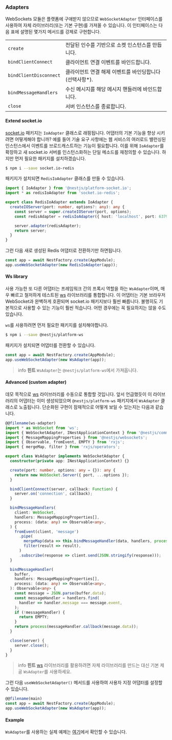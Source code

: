 ### Adapters

WebSockets 모듈은 플랫폼에 구애받지 않으므로 `WebSocketAdapter` 인터페이스를 사용하여 자체 라이브러리(또는 기본 구현)를 가져올 수 있습니다. 이 인터페이스는 다음 표에 설명된 몇가지 메서드를 강제로 구현합니다.

<table>
  <tr>
    <td><code>create</code></td>
    <td>전달된 인수를 기반으로 소켓 인스턴스를 만듭니다.</td>
  </tr>
  <tr>
    <td><code>bindClientConnect</code></td>
    <td>클라이언트 연결 이벤트를 바인드합니다.</td>
  </tr>
  <tr>
    <td><code>bindClientDisconnect</code></td>
    <td>클라이언트 연결 해제 이벤트를 바인딩합니다(선택사항*).</td>
  </tr>
  <tr>
    <td><code>bindMessageHandlers</code></td>
    <td>수신 메시지를 해당 메시지 핸들러에 바인드합니다.</td>
  </tr>
  <tr>
    <td><code>close</code></td>
    <td>서버 인스턴스를 종료합니다.</td>
  </tr>
</table>

#### Extend socket.io

[socket.io](https://github.com/socketio/socket.io) 패키지는 `IoAdapter` 클래스로 래핑됩니다. 어댑터의 기본 기능을 향상 시키려면 어떻게해야 합니까? 예를 들어 기술 요구 사항에는 웹 서비스의 여러로드 밸런싱된 인스턴스에서 이벤트를 브로드캐스트하는 기능이 필요합니다. 이를 위해 `IoAdapter`를 확장하고 새 socket.io 서버를 인스턴스화하는 단일 메소드를 재정의할 수 있습니다. 하지만 먼저 필요한 패키지를 설치하겠습니다.

```bash
$ npm i --save socket.io-redis
```

패키지가 설치되면 `RedisIoAdapter` 클래스를 만들 수 있습니다.

```typescript
import { IoAdapter } from '@nestjs/platform-socket.io';
import * as redisIoAdapter from 'socket.io-redis';

export class RedisIoAdapter extends IoAdapter {
  createIOServer(port: number, options?: any): any {
    const server = super.createIOServer(port, options);
    const redisAdapter = redisIoAdapter({ host: 'localhost', port: 6379 });

    server.adapter(redisAdapter);
    return server;
  }
}
```

그런 다음 새로 생성된 Redis 어댑터로 전환하기만 하면됩니다.

```typescript
const app = await NestFactory.create(AppModule);
app.useWebSocketAdapter(new RedisIoAdapter(app));
```

#### Ws library

사용 가능한 또 다른 어댑터는 프레임워크 간의 프록시 역할을 하는 `WsAdapter`이며, 매우 빠르고 철저하게 테스트된 [ws](https://github.com/websockets/ws) 라이브러리를 통합합니다. 이 어댑터는 기본 브라우저 WebSocket과 완벽하게 호환되며 socket.io 패키지보다 훨씬 빠릅니다. 불행히도 기본적으로 사용할 수 있는 기능이 훨씬 적습니다. 어떤 경우에는 꼭 필요하지는 않을 수도 있습니다.

`ws`를 사용하려면 먼저 필요한 패키지를 설치해야합니다.

```bash
$ npm i --save @nestjs/platform-ws
```

패키지가 설치되면 어댑터를 전환할 수 있습니다.

```typescript
const app = await NestFactory.create(AppModule);
app.useWebSocketAdapter(new WsAdapter(app));
```

> info **힌트** `WsAdapter`는 `@nestjs/platform-ws`에서 가져옵니다.

#### Advanced (custom adapter)

데모 목적으로 [ws](https://github.com/websockets/ws) 라이브러리를 수동으로 통합할 것입니다. 앞서 언급했듯이 이 라이브러리의 어댑터는 이미 생성되었으며 `@nestjs/platform-ws` 패키지에서 `WsAdapter` 클래스로 노출됩니다. 단순화된 구현이 잠재적으로 어떻게 보일 수 있는지는 다음과 같습니다.

```typescript
@@filename(ws-adapter)
import * as WebSocket from 'ws';
import { WebSocketAdapter, INestApplicationContext } from '@nestjs/common';
import { MessageMappingProperties } from '@nestjs/websockets';
import { Observable, fromEvent, EMPTY } from 'rxjs';
import { mergeMap, filter } from 'rxjs/operators';

export class WsAdapter implements WebSocketAdapter {
  constructor(private app: INestApplicationContext) {}

  create(port: number, options: any = {}): any {
    return new WebSocket.Server({ port, ...options });
  }

  bindClientConnect(server, callback: Function) {
    server.on('connection', callback);
  }

  bindMessageHandlers(
    client: WebSocket,
    handlers: MessageMappingProperties[],
    process: (data: any) => Observable<any>,
  ) {
    fromEvent(client, 'message')
      .pipe(
        mergeMap(data => this.bindMessageHandler(data, handlers, process)),
        filter(result => result),
      )
      .subscribe(response => client.send(JSON.stringify(response)));
  }

  bindMessageHandler(
    buffer,
    handlers: MessageMappingProperties[],
    process: (data: any) => Observable<any>,
  ): Observable<any> {
    const message = JSON.parse(buffer.data);
    const messageHandler = handlers.find(
      handler => handler.message === message.event,
    );
    if (!messageHandler) {
      return EMPTY;
    }
    return process(messageHandler.callback(message.data));
  }

  close(server) {
    server.close();
  }
}
```

> info **힌트** [ws](https://github.com/websockets/ws) 라이브러리를 활용하려면 자체 라이브러리를 만드는 대신 기본 제공 `WsAdapter`를 사용하세요.

그런 다음 `useWebSocketAdapter()` 메서드를 사용하여 사용자 지정 어댑터를 설정할 수 있습니다.

```typescript
@@filename(main)
const app = await NestFactory.create(AppModule);
app.useWebSocketAdapter(new WsAdapter(app));
```

#### Example

`WsAdapter`를 사용하는 실제 예제는 [여기](https://github.com/nestjs/nest/tree/master/sample/16-gateways-ws)에서 확인할 수 있습니다.
